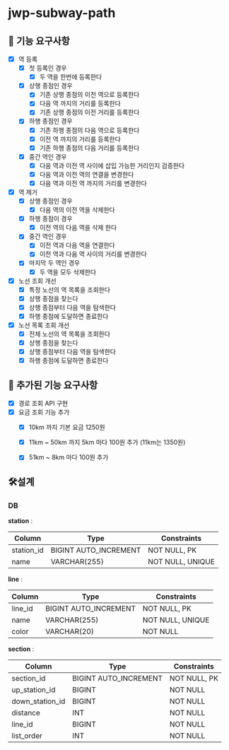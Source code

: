 # jwp-subway-path

## 🎯 기능 요구사항

- [X]  역 등록
    - [X]  첫 등록인 경우
        - [X]  두 역을 한번에 등록한다
    - [X]  상행 종점인 경우
        - [X]  기존 상행 종점의 이전 역으로 등록한다
        - [X]  다음 역 까지의 거리를 등록한다
        - [X]  기존 상행 종점의 이전 거리를 등록한다
    - [X]  하행 종점인 경우
        - [X]  기존 하행 종점의 다음 역으로 등록한다
        - [X]  이전 역 까지의 거리를 등록한다
        - [X]  기존 하행 종점의 다음 거리를 등록한다
    - [X]  중간 역인 경우
        - [X]  다음 역과 이전 역 사이에 삽입 가능한 거리인지 검증한다
        - [X]  다음 역과 이전 역의 연결을 변경한다
        - [X]  다음 역과 이전 역 까지의 거리를 변경한다
- [X]  역 제거
    - [X]  상행 종점인 경우
        - [X]  다음 역의 이전 역을 삭제한다
    - [X]  하행 종점이 경우
        - [X]  이전 역의 다음 역을 삭제 한다
    - [X]  중간 역인 경우
        - [X]  이전 역과 다음 역을 연결한다
        - [X]  이전 역과 다음 역 사이의 거리를 변경한다
    - [X]  마지막 두 역인 경우
        - [X]  두 역을 모두 삭제한다
- [X]  노선 조회 개선
    - [X]  특정 노선의 역 목록을 조회한다
    - [X]  상행 종점을 찾는다
    - [X]  상행 종점부터 다음 역을 탐색한다
    - [X]  하행 종점에 도달하면 종료한다
- [X]  노선 목록 조회 개선
    - [X]  전체 노선의 역 목록을 조회한다
    - [X]  상행 종점을 찾는다
    - [X]  상행 종점부터 다음 역을 탐색한다
    - [X]  하행 종점에 도달하면 종료한다

## 🎯 추가된 기능 요구사항

- [X] 경로 조회 API 구현
- [X] 요금 조회 기능 추가
  - [X] 10km 까지 기본 요금 1250원 
  - [X] 11km ~ 50km 까지 5km 마다 100원 추가 (11km는 1350원)
  - [X] 51km ~ 8km 마다 100원 추가


## 🛠️설계

### DB

**station** :

| Column        | Type                  | Constraints      |
| ------------- | --------------------- |------------------|
| station_id    | BIGINT AUTO_INCREMENT | NOT NULL, PK     |
| name          | VARCHAR(255)          | NOT NULL, UNIQUE |

**line** :

| Column        | Type                  | Constraints      |
| ------------- | --------------------- |------------------|
| line_id       | BIGINT AUTO_INCREMENT | NOT NULL, PK     |
| name          | VARCHAR(255)          | NOT NULL, UNIQUE |
| color         | VARCHAR(20)           | NOT NULL         |

**section** :

| Column         | Type                  | Constraints  |
| -------------- | --------------------- |--------------|
| section_id     | BIGINT AUTO_INCREMENT | NOT NULL, PK |
| up_station_id  | BIGINT                | NOT NULL     |
| down_station_id| BIGINT                | NOT NULL     |
| distance       | INT                   | NOT NULL     |
| line_id        | BIGINT                | NOT NULL     |
| list_order     | INT                   | NOT NULL     |
